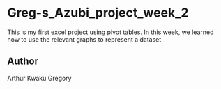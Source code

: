 # Greg-s_Azubi_project_week_2
This is my first excel project using pivot tables. 
In this week, we learned how to use the relevant graphs to represent a dataset 


## Author 

Arthur Kwaku Gregory
